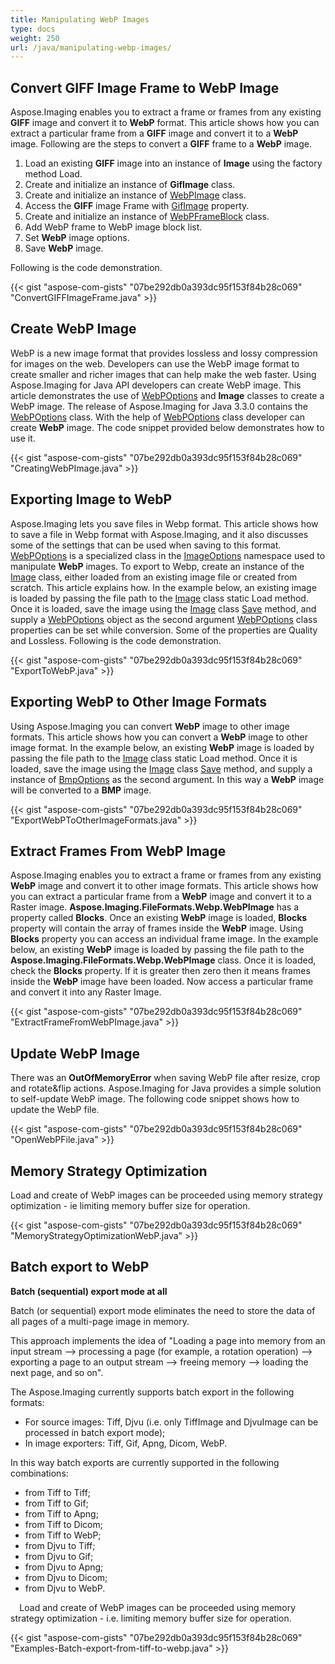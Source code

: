 ```yaml
---
title: Manipulating WebP Images
type: docs
weight: 250
url: /java/manipulating-webp-images/
---
```


## **Convert GIFF Image Frame to WebP Image**
Aspose.Imaging enables you to extract a frame or frames from any existing **GIFF** image and convert it to **WebP** format. This article shows how you can extract a particular frame from a **GIFF** image and convert it to a **WebP** image. Following are the steps to convert a **GIFF** frame to a **WebP** image.

1. Load an existing **GIFF** image into an instance of **Image** using the factory method Load.
1. Create and initialize an instance of **GifImage** class.
1. Create and initialize an instance of [WebPImage](http://www.aspose.com/api/java/imaging/com.aspose.imaging.fileformats.webp/webpimage) class.
1. Access the **GIFF** image Frame with [GifImage](http://www.aspose.com/api/java/imaging/com.aspose.imaging.fileformats.gif/gifimage) property.
1. Create and initialize an instance of [WebPFrameBlock](http://www.aspose.com/api/java/imaging/com.aspose.imaging.fileformats.webp/webpframeblock) class.
1. Add WebP frame to WebP image block list.
1. Set **WebP** image options.
1. Save **WebP** image.

Following is the code demonstration.

{{< gist "aspose-com-gists" "07be292db0a393dc95f153f84b28c069" "ConvertGIFFImageFrame.java" >}}
## **Create WebP Image**
WebP is a new image format that provides lossless and lossy compression for images on the web. Developers can use the WebP image format to create smaller and richer images that can help make the web faster. Using Aspose.Imaging for Java API developers can create WebP image. This article demonstrates the use of [WebPOptions](http://www.aspose.com/api/java/imaging/com.aspose.imaging.imageoptions/webpoptions) and **Image** classes to create a WebP image. The release of Aspose.Imaging for Java 3.3.0 contains the [WebPOptions](http://www.aspose.com/api/java/imaging/com.aspose.imaging.imageoptions/webpoptions) class. With the help of [WebPOptions](http://www.aspose.com/api/java/imaging/com.aspose.imaging.imageoptions/webpoptions) class developer can create **WebP** image. The code snippet provided below demonstrates how to use it.

{{< gist "aspose-com-gists" "07be292db0a393dc95f153f84b28c069" "CreatingWebPImage.java" >}}
## **Exporting Image to WebP**
Aspose.Imaging lets you save files in Webp format. This article shows how to save a file in Webp format with Aspose.Imaging, and it also discusses some of the settings that can be used when saving to this format. [WebPOptions](http://www.aspose.com/api/java/imaging/com.aspose.imaging.imageoptions/webpoptions) is a specialized class in the [ImageOptions](http://www.aspose.com/api/java/imaging/com.aspose.imaging/imageoptionsbase) namespace used to manipulate **WebP** images. To export to Webp, create an instance of the [Image](http://www.aspose.com/api/java/imaging/com.aspose.imaging/image) class, either loaded from an existing image file or created from scratch. This article explains how. In the example below, an existing image is loaded by passing the file path to the [Image](http://www.aspose.com/api/java/imaging/com.aspose.imaging/image) class static Load method. Once it is loaded, save the image using the [Image](http://www.aspose.com/api/java/imaging/com.aspose.imaging/image) class [Save](http://www.aspose.com/api/java/imaging/com.aspose.imaging/image#save--) method, and supply a [WebPOptions](http://www.aspose.com/api/java/imaging/com.aspose.imaging.imageoptions/webpoptions) object as the second argument [WebPOptions](http://www.aspose.com/api/java/imaging/com.aspose.imaging.imageoptions/webpoptions) class properties can be set while conversion. Some of the properties are Quality and Lossless. Following is the code demonstration.

{{< gist "aspose-com-gists" "07be292db0a393dc95f153f84b28c069" "ExportToWebP.java" >}}
## **Exporting WebP to Other Image Formats**
Using Aspose.Imaging you can convert **WebP** image to other image formats. This article shows how you can convert a **WebP** image to other image format. In the example below, an existing **WebP** image is loaded by passing the file path to the [Image](http://www.aspose.com/api/java/imaging/com.aspose.imaging/image) class static Load method. Once it is loaded, save the image using the [Image](http://www.aspose.com/api/java/imaging/com.aspose.imaging/image) class [Save](http://www.aspose.com/api/java/imaging/com.aspose.imaging/image#save--) method, and supply a instance of [BmpOptions]() as the second argument. In this way a **WebP** image will be converted to a **BMP** image.

{{< gist "aspose-com-gists" "07be292db0a393dc95f153f84b28c069" "ExportWebPToOtherImageFormats.java" >}}
## **Extract Frames From WebP Image**
Aspose.Imaging enables you to extract a frame or frames from any existing **WebP** image and convert it to other image formats. This article shows how you can extract a particular frame from a **WebP** image and convert it to a Raster image. **Aspose.Imaging.FileFormats.Webp.WebPImage** has a property called **Blocks**. Once an existing **WebP** image is loaded, **Blocks** property will contain the array of frames inside the **WebP** image. Using **Blocks** property you can access an individual frame image. In the example below, an existing **WebP** image is loaded by passing the file path to the **Aspose.Imaging.FileFormats.Webp.WebPImage** class. Once it is loaded, check the **Blocks** property. If it is greater then zero then it means frames inside the **WebP** image have been loaded. Now access a particular frame and convert it into any Raster Image.

{{< gist "aspose-com-gists" "07be292db0a393dc95f153f84b28c069" "ExtractFrameFromWebPImage.java" >}}


## **Update WebP Image**
There was an **OutOfMemoryError** when saving WebP file after resize, crop and rotate&flip actions. Aspose.Imaging for Java provides a simple solution to self-update WebP image. The following code snippet shows how to update the WebP file.

{{< gist "aspose-com-gists" "07be292db0a393dc95f153f84b28c069" "OpenWebPFile.java" >}}
## **Memory Strategy Optimization**
Load and create of WebP images can be proceeded using memory strategy optimization - ie limiting memory buffer size for operation.

{{< gist "aspose-com-gists" "07be292db0a393dc95f153f84b28c069" "MemoryStrategyOptimizationWebP.java" >}}
## **Batch export to WebP**
**Batch (sequential) export mode at all**

Batch (or sequential) export mode eliminates the need to store the data of all pages of a multi-page image in memory.

This approach implements the idea of "Loading a page into memory from an input stream --> processing a page (for example, a rotation operation) --> exporting a page to an output stream --> freeing memory --> loading the next page, and so on".

The Aspose.Imaging currently supports batch export in the following formats:

- For source images: Tiff, Djvu (i.e. only TiffImage and DjvuImage can be processed in batch export mode);
- In image exporters: Tiff, Gif, Apng, Dicom, WebP.

In this way batch exports are currently supported in the following combinations:

- from Tiff to Tiff;
- from Tiff to Gif;
- from Tiff to Apng;
- from Tiff to Dicom;
- from Tiff to WebP;
- from Djvu to Tiff;
- from Djvu to Gif;
- from Djvu to Apng;
- from Djvu to Dicom;
- from Djvu to WebP.

`  `Load and create of WebP images can be proceeded using memory strategy optimization - i.e. limiting memory buffer size for operation.

{{< gist "aspose-com-gists" "07be292db0a393dc95f153f84b28c069" "Examples-Batch-export-from-tiff-to-webp.java" >}}
